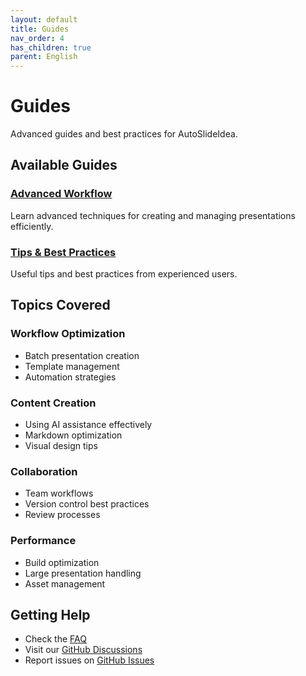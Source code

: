 ```yaml
---
layout: default
title: Guides
nav_order: 4
has_children: true
parent: English
---
```


# Guides

Advanced guides and best practices for AutoSlideIdea.

## Available Guides

### [Advanced Workflow](advanced-workflow/)
Learn advanced techniques for creating and managing presentations efficiently.

### [Tips & Best Practices](tips/)
Useful tips and best practices from experienced users.

## Topics Covered

### Workflow Optimization
- Batch presentation creation
- Template management
- Automation strategies

### Content Creation
- Using AI assistance effectively
- Markdown optimization
- Visual design tips

### Collaboration
- Team workflows
- Version control best practices
- Review processes

### Performance
- Build optimization
- Large presentation handling
- Asset management

## Getting Help

- Check the [FAQ](../reference/)
- Visit our [GitHub Discussions](https://github.com/dobachi/AutoSlideIdea/discussions)
- Report issues on [GitHub Issues](https://github.com/dobachi/AutoSlideIdea/issues)
